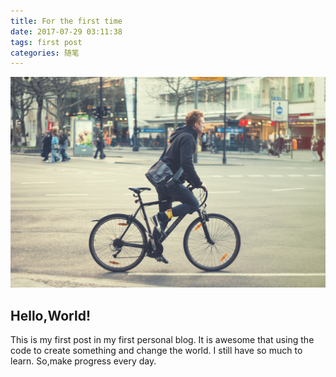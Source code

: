 ```yaml
---
title: For the first time
date: 2017-07-29 03:11:38
tags: first post
categories: 随笔
---
```

![Jordi001](/img/Jordi001.jpg)
  ## Hello,World!<!-- more -->
This is my first post in my first personal blog.
It is awesome that using the code to create something and change the world.
I still have so much to learn.
So,make progress every day.
